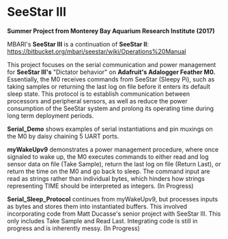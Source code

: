 # SeeStar III
**Summer Project from Monterey Bay Aquarium Research Institute (2017)**

MBARI's **SeeStar III** is a continuation of **SeeStar II**: https://bitbucket.org/mbari/seestar/wiki/Operations%20Manual

This project focuses on the serial communication and power management for **SeeStar III's** "Dictator behavior" on 
**Adafruit's Adalogger Feather M0.** Essentially, the M0 receives commands from SeeStar (Sleepy Pi), such as 
taking samples or returning the last log on file before it enters its default sleep state. This protocol is 
to establish communication between processors and peripheral sensors, as well as reduce the power consumption of the 
SeeStar system and prolong its operating time during long term deployment periods. 

**Serial_Demo** shows examples of serial instantiations and pin muxings on the M0 by daisy chaining
5 UART ports.

**myWakeUpv9** demonstrates a power management procedure, where once signaled to wake up, the M0 executes commands to either read and log sensor data on file (Take Sample), return the last log on file (Return Last), or return the time on the M0 and go back to sleep. The command input are read as strings rather than individual bytes, which hinders how strings representing TIME should be interpreted as integers. (In Progress)

**Serial_Sleep_Protocol** continues from myWakeUpv9, but processes inputs as bytes and stores them into instantiated buffers. This involved incorporating code from Matt Ducasse's senior project with SeeStar III. This only includes Take Sample and Read Last. Integrating code is still in progress and is inherently messy. (In Progress)  



